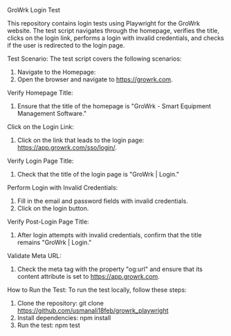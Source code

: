 GroWrk Login Test


This repository contains login tests using Playwright for the GroWrk website. The test script navigates through the homepage, verifies the title, clicks on the login link, performs a login with invalid credentials, and checks if the user is redirected to the login page.

Test Scenario:
The test script covers the following scenarios:
1. Navigate to the Homepage:
2. Open the browser and navigate to https://growrk.com.

Verify Homepage Title:
1. Ensure that the title of the homepage is "GroWrk - Smart Equipment Management Software."

Click on the Login Link:
1. Click on the link that leads to the login page: https://app.growrk.com/sso/login/.

Verify Login Page Title:
1. Check that the title of the login page is "GroWrk | Login."

Perform Login with Invalid Credentials:
1. Fill in the email and password fields with invalid credentials.
2. Click on the login button.

Verify Post-Login Page Title:
1. After login attempts with invalid credentials, confirm that the title remains "GroWrk | Login."

Validate Meta URL:
1. Check the meta tag with the property "og:url" and ensure that its content attribute is set to https://app.growrk.com.

How to Run the Test:
To run the test locally, follow these steps:
1. Clone the repository:  git clone https://github.com/usmanali18feb/growrk_playwright
2. Install dependencies:  npm install
3. Run the test: npm test
